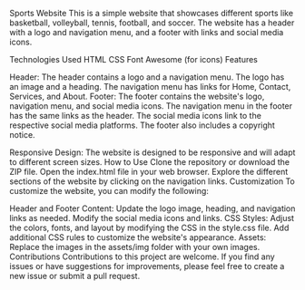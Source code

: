 Sports Website
This is a simple website that showcases different sports like basketball, volleyball, tennis, football, and soccer. The website has a header with a logo and navigation menu, and a footer with links and social media icons.

Technologies Used
HTML
CSS
Font Awesome (for icons)
Features


Header:
The header contains a logo and a navigation menu.
The logo has an image and a heading.
The navigation menu has links for Home, Contact, Services, and About.
Footer:
The footer contains the website's logo, navigation menu, and social media icons.
The navigation menu in the footer has the same links as the header.
The social media icons link to the respective social media platforms.
The footer also includes a copyright notice.


Responsive Design:
The website is designed to be responsive and will adapt to different screen sizes.
How to Use
Clone the repository or download the ZIP file.
Open the index.html file in your web browser.
Explore the different sections of the website by clicking on the navigation links.
Customization
To customize the website, you can modify the following:

Header and Footer Content:
Update the logo image, heading, and navigation links as needed.
Modify the social media icons and links.
CSS Styles:
Adjust the colors, fonts, and layout by modifying the CSS in the style.css file.
Add additional CSS rules to customize the website's appearance.
Assets:
Replace the images in the assets/img folder with your own images.
Contributions
Contributions to this project are welcome. If you find any issues or have suggestions for improvements, please feel free to create a new issue or submit a pull request.